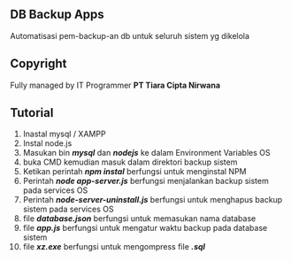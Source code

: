 ## DB Backup Apps
Automatisasi pem-backup-an db untuk seluruh sistem yg dikelola

## Copyright
Fully managed by IT Programmer **PT Tiara Cipta Nirwana**

## Tutorial
1. Inastal mysql / XAMPP
2. Instal node.js
3. Masukan bin ***mysql*** dan ***nodejs*** ke dalam Environment Variables OS 
4. buka CMD kemudian masuk dalam direktori backup sistem
5. Ketikan perintah ***npm instal*** berfungsi untuk menginstal NPM
6. Perintah ***node app-server.js*** berfungsi menjalankan backup sistem pada services OS
7. Perintah ***node-server-uninstall.js*** berfungsi untuk menghapus backup sistem pada services OS
8. file ***database.json*** berfungsi untuk memasukan nama database
9. file ***app.js*** berfungsi untuk mengatur waktu backup pada database sistem
10. file ***xz.exe*** berfungsi untuk mengompress file ***.sql***
